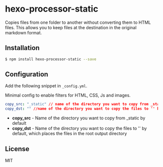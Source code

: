 # hexo-processor-static

Copies files from one folder to another without converting them to HTML files. This allows you to keep files at the destination in the original markdown format.

## Installation
``` bash
$ npm install hexo-processor-static --save
```
## Configuration
Add the following snippet in `_config.yml`.

Minimal config to enable filters for HTML, CSS, Js and images.
```yaml
copy_src: "_static" // name of the directory you want to copy from _static by default
copy_dst: "" //name of the directory you want to copy the files to '' by default
```
- **copy_src** - Name of the directory you want to copy from _static by default
- **copy_dst** - Name of the directory you want to copy the files to '' by default, which places the files in the root output directory

## License

MIT
